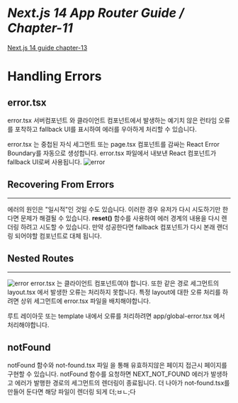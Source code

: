 # _Next.js 14 App Router Guide / Chapter-11_

[Next.js 14 guide chapter-13](https://nextjs.org/learn/dashboard-app/error-handling)

# **Handling Errors**

## **error.tsx**

error.tsx 서버컴포넌트 와 클라이언트 컴포넌트에서 발생하는 예기치 않은 런타임 오류를 포착하고 fallback UI를 표시하여 에러를 우아하게 처리할 수 있습니다.

error.tsx 는 중첩된 자식 세그먼트 또는 page.tsx 컴포넌트를 감싸는 React Error Boundary를 자동으로 생성합니다.
error.tsx 파일에서 내보낸 React 컴포넌트가 fallback UI로써 사용됩니다.
![error](https://nextjs.org/_next/image?url=%2Fdocs%2Fdark%2Ferror-overview.png&w=3840&q=75&dpl=dpl_H32Q1xf9hCyumsybjgFTTf6zn49i)

## Recovering From Errors

---

에러의 원인은 "일시적"인 것일 수도 있습니다. 이러한 경우 유저가 다시 시도하기만 한다면 문제가 해결될 수 있습니다.
**reset()** 함수를 사용하여 에러 경계의 내용을 다시 렌더링 하려고 시도할 수 있습니다. 만약 성공한다면 fallback 컴포넌트가 다시 본래 랜더링 되어야할 컴포넌트로 대체 됩니다.

## Nested Routes

---

![error](https://nextjs.org/_next/image?url=%2Fdocs%2Fdark%2Fnested-error-component-hierarchy.png&w=3840&q=75&dpl=dpl_H32Q1xf9hCyumsybjgFTTf6zn49i)
error.tsx 는 클라이언트 컴포넌트여야 합니다. 또한 같은 경로 세그먼트의 layout.tsx 에서 발생한 오류는 처리하지 못합니다.
특정 layout에 대한 오류 처리를 하려면 상위 세그먼트에 error.tsx 파일을 배치해야합니다.

루트 레이아웃 또는 template 내에서 오류를 처리하려면 app/global-error.tsx 에서 처리해야합니다.

## **notFound**

notFound 함수와 not-found.tsx 파일 을 통해 유효하지않은 페이지 접근시 페이지를 구현할 수 있습니다.
notFound 함수를 요청하면 NEXT_NOT_FOUND 에러가 발생하고 에러가 발행한 경로의 세그먼트의 렌더링이 종료됩니다. 더 나아가 not-found.tsx를 만들어 둔다면 해당 파일이 렌더링 되게 더;ㅂㄴ;다
